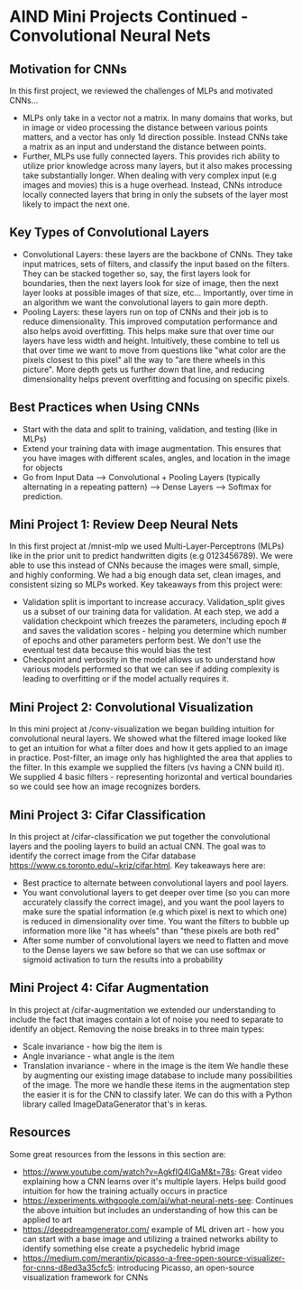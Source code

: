 # AIND Mini Projects Continued - Convolutional Neural Nets

## Motivation for CNNs
In this first project, we reviewed the challenges of MLPs and motivated CNNs...
* MLPs only take in a vector not a matrix. In many domains that works, but in image or video processing the distance between various points matters, and a vector has only 1d direction possible. Instead CNNs take a matrix as an input and understand the distance between points.
* Further, MLPs use fully connected layers. This provides rich ability to utilize prior knowledge across many layers, but it also makes processing take substantially longer. When dealing with very complex input (e.g images and movies) this is a huge overhead. Instead, CNNs introduce locally connected layers that bring in only the subsets of the layer most likely to impact the next one.

## Key Types of Convolutional Layers
* Convolutional Layers: these layers are the backbone of CNNs. They take input matrices, sets of filters, and classify the input based on the filters. They can be stacked together so, say, the first layers look for boundaries, then the next layers look for size of image, then the next layer looks at possible images of that size, etc... Importantly, over time in an algorithm we want the convolutional layers to gain more depth.
* Pooling Layers: these layers run on top of CNNs and their job is to reduce dimensionality. This improved computation performance and also helps avoid overfitting. This helps make sure that over time our layers have less width and height.
Intuitively, these combine to tell us that over time we want to move from questions like "what color are the pixels closest to this pixel" all the way to "are there wheels in this picture". More depth gets us further down that line, and reducing dimensionality helps prevent overfitting and focusing on specific pixels.

## Best Practices when Using CNNs
* Start with the data and split to training, validation, and testing (like in MLPs)
* Extend your training data with image augmentation. This ensures that you have images with different scales, angles, and location in the image for objects
* Go from Input Data --> Convolutional + Pooling Layers (typically alternating in a repeating pattern) --> Dense Layers --> Softmax for prediction. 

## Mini Project 1: Review Deep Neural Nets
In this first project at /mnist-mlp we used Multi-Layer-Perceptrons (MLPs) like in the prior unit to predict handwritten digits (e.g 0123456789). We were able to use this instead of CNNs because the images were small, simple, and highly conforming. We had a big enough data set, clean images, and consistent sizing so MLPs worked. Key takeaways from this project were:
* Validation split is important to increase accuracy. Validation_split gives us a subset of our training data for validation. At each step, we add a validation checkpoint which freezes the parameters, including epoch # and saves the validation scores - helping you determine which number of epochs and other parameters perform best. We don't use the eventual test data because this would bias the test
* Checkpoint and verbosity in the model allows us to understand how various models performed so that we can see if adding complexity is leading to overfitting or if the model actually requires it.

## Mini Project 2: Convolutional Visualization
In this mini project at /conv-visualization we began building intuition for convolutional neural layers. We showed what the filtered image looked like to get an intuition for what a filter does and how it gets applied to an image in practice. Post-filter, an image only has highlighted the area that applies to the filter. In this example we supplied the filters (vs having a CNN build it). We supplied 4 basic filters - representing horizontal and vertical boundaries so we could see how an image recognizes borders.

## Mini Project 3: Cifar Classification
In this project at /cifar-classification we put together the convolutional layers and the pooling layers to build an actual CNN. The goal was to identify the correct image from the Cifar database https://www.cs.toronto.edu/~kriz/cifar.html. Key takeaways here are:
* Best practice to alternate between convolutional layers and pool layers.
* You want convolutional layers to get deeper over time (so you can more accurately classify the correct image), and you want the pool layers to make sure the spatial information (e.g which pixel is next to which one) is reduced in dimensionality over time. You want the filters to bubble up information more like "it has wheels" than "these pixels are both red"
* After some number of convolutional layers we need to flatten and move to the Dense layers we saw before so that we can use softmax or sigmoid activation to turn the results into a probability

## Mini Project 4: Cifar Augmentation
In this project at /cifar-augmentation we extended our understanding to include the fact that images contain a lot of noise you need to separate to identify an object. Removing the noise breaks in to three main types:
* Scale invariance - how big the item is
* Angle invariance - what angle is the item
* Translation invariance - where in the image is the item
We handle these by augmenting our existing image database to include many possibilities of the image. The more we handle these items in the augmentation step the easier it is for the CNN to classify later. We can do this with a Python library called ImageDataGenerator that's in keras.

## Resources
Some great resources from the lessons in this section are:
* https://www.youtube.com/watch?v=AgkfIQ4IGaM&t=78s: Great video explaining how a CNN learns over it's multiple layers. Helps build good intuition for how the training actually occurs in practice
* https://experiments.withgoogle.com/ai/what-neural-nets-see: Continues the above intuition but includes an understanding of how this can be applied to art
* https://deepdreamgenerator.com/ example of ML driven art - how you can start with a base image and utilizing a trained networks ability to identify something else create a psychedelic hybrid image
* https://medium.com/merantix/picasso-a-free-open-source-visualizer-for-cnns-d8ed3a35cfc5: introducing Picasso, an open-source visualization framework for CNNs
